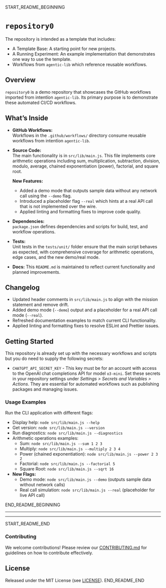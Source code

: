 START_README_BEGINNING
# `repository0`

The repository is intended as a template that includes:
* A Template Base: A starting point for new projects.
* A Running Experiment: An example implementation that demonstrates one way to use the template.
* Workflows from `agentic‑lib` which reference reusable workflows.

## Overview
`repository0` is a demo repository that showcases the GitHub workflows imported from intentïon `agentic‑lib`. Its primary purpose is to demonstrate these automated CI/CD workflows.

## What’s Inside

- **GitHub Workflows:**  
  Workflows in the `.github/workflows/` directory consume reusable workflows from intentïon `agentic‑lib`.

- **Source Code:**  
  The main functionality is in `src/lib/main.js`. This file implements core arithmetic operations including sum, multiplication, subtraction, division, modulo, average, chained exponentiation (power), factorial, and square root.
  
  **New Features:**
  - Added a demo mode that outputs sample data without any network call using the `--demo` flag.
  - Introduced a placeholder flag `--real` which hints at a real API call that is not implemented over the wire.
  - Applied linting and formatting fixes to improve code quality.

- **Dependencies:**  
  `package.json` defines dependencies and scripts for build, test, and workflow operations.

- **Tests:**  
  Unit tests in the `tests/unit/` folder ensure that the main script behaves as expected, with comprehensive coverage for arithmetic operations, edge cases, and the new demo/real mode.

- **Docs:**
  This `README.md` is maintained to reflect current functionality and planned improvements.

## Changelog
- Updated header comments in `src/lib/main.js` to align with the mission statement and remove drift.
- Added demo mode (`--demo`) output and a placeholder for a real API call mode (`--real`).
- Refreshed documentation examples to match current CLI functionality.
- Applied linting and formatting fixes to resolve ESLint and Prettier issues.

## Getting Started

This repository is already set up with the necessary workflows and scripts but you do need to supply the following secrets:
- `CHATGPT_API_SECRET_KEY` - This key must be for an account with access to the OpenAI chat completions API for model `o3-mini`.
  Set these secrets in your repository settings under *Settings > Secrets and Variables > Actions*. They are essential for automated workflows such as publishing packages and managing issues.

### Usage Examples

Run the CLI application with different flags:
- Display help: `node src/lib/main.js --help`
- Get version: `node src/lib/main.js --version`
- Run diagnostics: `node src/lib/main.js --diagnostics`
- Arithmetic operations examples:
  - Sum: `node src/lib/main.js --sum 1 2 3`
  - Multiply: `node src/lib/main.js --multiply 2 3 4`
  - Power (chained exponentiation): `node src/lib/main.js --power 2 3 2`
  - Factorial: `node src/lib/main.js --factorial 5`
  - Square Root: `node src/lib/main.js --sqrt 16`
- **New Flags:**
  - Demo mode: `node src/lib/main.js --demo` (outputs sample data without network calls)
  - Real call simulation: `node src/lib/main.js --real` (placeholder for live API call)

END_README_BEGINNING

---

---

START_README_END
### Contributing

We welcome contributions! Please review our [CONTRIBUTING.md](./CONTRIBUTING.md) for guidelines on how to contribute effectively.

## License

Released under the MIT License (see [LICENSE](./LICENSE)).
END_README_END
